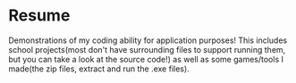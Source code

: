 # Resume
Demonstrations of my coding ability for application purposes!  This includes school projects(most don't have surrounding files to support running them, but you can take a look at the source code!) as well as some games/tools I made(the zip files, extract and run the .exe files).

